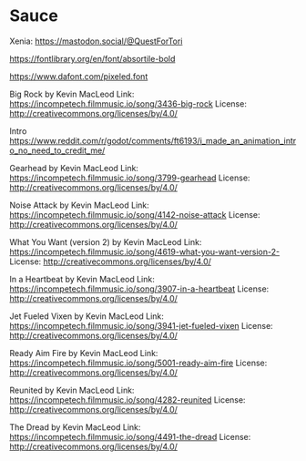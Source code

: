 # Sauce

Xenia:
https://mastodon.social/@QuestForTori

https://fontlibrary.org/en/font/absortile-bold

https://www.dafont.com/pixeled.font

Big Rock by Kevin MacLeod
Link: https://incompetech.filmmusic.io/song/3436-big-rock
License: http://creativecommons.org/licenses/by/4.0/

Intro
https://www.reddit.com/r/godot/comments/ft6193/i_made_an_animation_intro_no_need_to_credit_me/

Gearhead by Kevin MacLeod
Link: https://incompetech.filmmusic.io/song/3799-gearhead
License: http://creativecommons.org/licenses/by/4.0/

Noise Attack by Kevin MacLeod
Link: https://incompetech.filmmusic.io/song/4142-noise-attack
License: http://creativecommons.org/licenses/by/4.0/

What You Want (version 2) by Kevin MacLeod
Link: https://incompetech.filmmusic.io/song/4619-what-you-want-version-2-
License: http://creativecommons.org/licenses/by/4.0/

In a Heartbeat by Kevin MacLeod
Link: https://incompetech.filmmusic.io/song/3907-in-a-heartbeat
License: http://creativecommons.org/licenses/by/4.0/

Jet Fueled Vixen by Kevin MacLeod
Link: https://incompetech.filmmusic.io/song/3941-jet-fueled-vixen
License: http://creativecommons.org/licenses/by/4.0/

Ready Aim Fire by Kevin MacLeod
Link: https://incompetech.filmmusic.io/song/5001-ready-aim-fire
License: http://creativecommons.org/licenses/by/4.0/

Reunited by Kevin MacLeod
Link: https://incompetech.filmmusic.io/song/4282-reunited
License: http://creativecommons.org/licenses/by/4.0/

The Dread by Kevin MacLeod
Link: https://incompetech.filmmusic.io/song/4491-the-dread
License: http://creativecommons.org/licenses/by/4.0/
